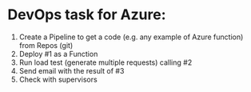 # DevOps task for Azure:

1. Create a Pipeline to get a code (e.g. any example of Azure function) from Repos (git)
2. Deploy #1 as a Function
3. Run load test (generate multiple requests) calling #2
4. Send email with the result of #3
5. Check with supervisors